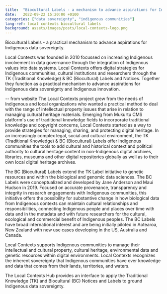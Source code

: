 ```yaml
---
title:  "Biocultural Labels - a mechanism to advance aspirations for Indigenous data sovereignty."
date:   2022-09-22 15:20:00 +0100
categories: ["data sovereignty", "indigenous communities"]
lang-ref: local contexts biocultural labels
background: assets/images/posts/local-contexts-logo.png
---
```

Biocultural Labels - a practical mechanism to advance aspirations for Indigenous data sovereignty.

Local Contexts was founded in 2010 focussed on increasing Indigenous involvement in data governance through the integration of Indigenous values into data systems. Local Contexts offers digital strategies for Indigenous communities, cultural institutions and researchers through the TK (Traditional Knowledge) & BC (Biocultural) Labels and Notices. Together they function as a practical mechanism to advance aspirations for Indigenous data sovereignty and Indigenous innovation.

-- from website
The Local Contexts project grew from the needs of Indigenous and local organizations who wanted a practical method to deal with the range of intellectual property issues that arise in relation to managing cultural heritage materials. Emerging from Mukurtu CMS platform's use of traditional knowledge fields to incorporate traditional knowledge and copyright concerns, Local Contexts started as a way to provide strategies for managing, sharing, and protecting digital heritage. In an increasingly complex legal, social and cultural environment, the TK (Traditional Knowledge) & BC (Biocultural) Labels offer Indigenous communities the tools to add cultural and historical context and political authority to cultural heritage content in non-Indigenous digital archives, libraries, museums and other digital repositories globally as well as to their own local digital heritage archives. 

The BC (Biocultural) Labels extend the TK Label initiative to genetic resources and within the biological and genomic data sciences. The BC Labels were conceptualized and developed by Jane Anderson and Maui Hudson in 2019. Focused on accurate provenance, transparency and integrity in research engagements with Indigenous communities, this initiative offers the possibility for substantive change in how biological data from Indigenous contexts can maintain cultural relationships and responsibilities, connecting Indigenous people and places over time with data and in the metadata and with future researchers for the cultural, ecological and commercial benefit of Indigenous peoples. The BC Labels have broad international interest and are being initially piloted in Aotearoa, New Zealand with new use cases developing in the US, Australia and Canada.

Local Contexts supports Indigenous communities to manage their intellectual and cultural property, cultural heritage, environmental data and genetic resources within digital environments. Local Contexts recognizes the inherent sovereignty that Indigenous communities have over knowledge and data that comes from their lands, territories, and waters.

The Local Contexts Hub provides an interface to apply the Traditional Knowledge (TK) and Biocultural (BC) Notices and Labels to ground Indigenous data sovereignty.
